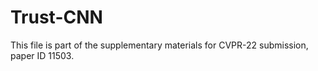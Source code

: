 # Trust-CNN

This file is part of the supplementary materials for CVPR-22 submission, paper ID 11503. 
